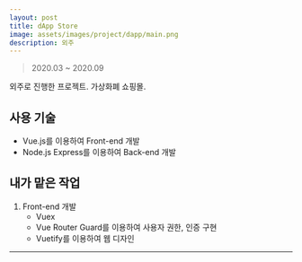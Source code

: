 ```yaml
---
layout: post
title: dApp Store
image: assets/images/project/dapp/main.png
description: 외주
---
```

> 2020.03 ~ 2020.09

외주로 진행한 프로젝트. 가상화폐 쇼핑몰.

## 사용 기술
- Vue.js를 이용하여 Front-end 개발
- Node.js Express를 이용하여 Back-end 개발

## 내가 맡은 작업
1. Front-end 개발
    - Vuex
    - Vue Router Guard를 이용하여 사용자 권한, 인증 구현
    - Vuetify를 이용하여 웹 디자인

---
